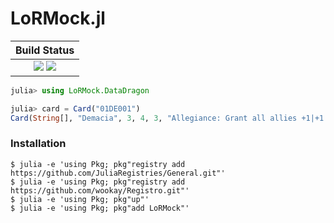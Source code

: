 # LoRMock.jl

|  **Build Status**                                                |
|:----------------------------------------------------------------:|
|  [![][travis-img]][travis-url]  [![][codecov-img]][codecov-url]  |


```julia
julia> using LoRMock.DataDragon

julia> card = Card("01DE001")
Card(String[], "Demacia", 3, 4, 3, "Allegiance: Grant all allies +1|+1.", "\"You must understand the weight of our banner. It flies for our king, our houses, our citizens. It is our unwavering belief in Demacia itself. Hold it high. Show them our pride.\" - Tianna Crownguard ", "SIXMOREVODKA", "Vanguard Bannerman", "01DE001", String[], "", "Rare", "Elite", "", "Unit", true)
```

### Installation
```
$ julia -e 'using Pkg; pkg"registry add https://github.com/JuliaRegistries/General.git"'
$ julia -e 'using Pkg; pkg"registry add https://github.com/wookay/Registro.git"'
$ julia -e 'using Pkg; pkg"up"'
$ julia -e 'using Pkg; pkg"add LoRMock"'
```

[travis-img]: https://api.travis-ci.org/wookay/LoRMock.jl.svg?branch=master
[travis-url]: https://travis-ci.org/wookay/LoRMock.jl

[codecov-img]: https://codecov.io/gh/wookay/LoRMock.jl/branch/master/graph/badge.svg
[codecov-url]: https://codecov.io/gh/wookay/LoRMock.jl/branch/master
